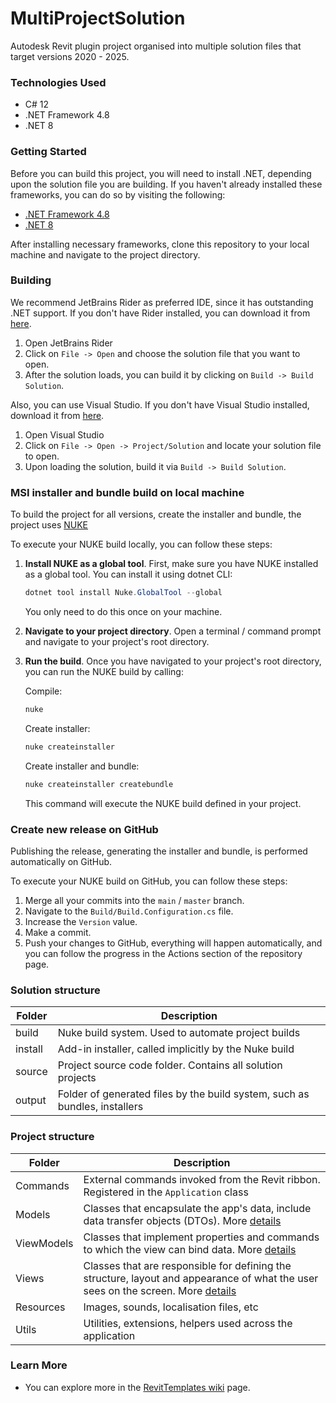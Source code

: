 # MultiProjectSolution

Autodesk Revit plugin project organised into multiple solution files that target versions 2020 - 2025.

### Technologies Used

* C# 12
* .NET Framework 4.8
* .NET 8

### Getting Started

Before you can build this project, you will need to install .NET, depending upon the solution file you are building. If you haven't already installed these
frameworks, you can do so by visiting the following:

* [.NET Framework 4.8](https://dotnet.microsoft.com/download/dotnet-framework/net48)
* [.NET 8](https://dotnet.microsoft.com/en-us/download/dotnet)

After installing necessary frameworks, clone this repository to your local machine and navigate to the project directory.

### Building

We recommend JetBrains Rider as preferred IDE, since it has outstanding .NET support. If you don't have Rider installed, you can download it
from [here](https://www.jetbrains.com/rider/).

1. Open JetBrains Rider
2. Click on `File -> Open` and choose the solution file that you want to open.
3. After the solution loads, you can build it by clicking on `Build -> Build Solution`.

Also, you can use Visual Studio. If you don't have Visual Studio installed, download it from [here](https://visualstudio.microsoft.com/downloads/).

1. Open Visual Studio
2. Click on `File -> Open -> Project/Solution` and locate your solution file to open.
3. Upon loading the solution, build it via `Build -> Build Solution`.

### MSI installer and bundle build on local machine

To build the project for all versions, create the installer and bundle, the project uses [NUKE](https://github.com/nuke-build/nuke)

To execute your NUKE build locally, you can follow these steps:

1. **Install NUKE as a global tool**. First, make sure you have NUKE installed as a global tool. You can install it using dotnet CLI:

    ```powershell
    dotnet tool install Nuke.GlobalTool --global
    ```

   You only need to do this once on your machine.

2. **Navigate to your project directory**. Open a terminal / command prompt and navigate to your project's root directory.
3. **Run the build**. Once you have navigated to your project's root directory, you can run the NUKE build by calling:

   Compile:
   ```powershell
   nuke
   ```

   Create installer:
   ```powershell
   nuke createinstaller
   ```

   Create installer and bundle:
   ```powershell
   nuke createinstaller createbundle
   ```

   This command will execute the NUKE build defined in your project.

### Create new release on GitHub

Publishing the release, generating the installer and bundle, is performed automatically on GitHub.

To execute your NUKE build on GitHub, you can follow these steps:

1. Merge all your commits into the `main` / `master` branch.
2. Navigate to the `Build/Build.Configuration.cs` file.
3. Increase the `Version` value.
4. Make a commit.
5. Push your changes to GitHub, everything will happen automatically, and you can follow the progress in the Actions section of the repository page.

### Solution structure

| Folder  | Description                                                                |
|---------|----------------------------------------------------------------------------|
| build   | Nuke build system. Used to automate project builds                         |
| install | Add-in installer, called implicitly by the Nuke build                      |
| source  | Project source code folder. Contains all solution projects                 |
| output  | Folder of generated files by the build system, such as bundles, installers |

### Project structure

| Folder     | Description                                                                                                                                                                                         |
|------------|-----------------------------------------------------------------------------------------------------------------------------------------------------------------------------------------------------|
| Commands   | External commands invoked from the Revit ribbon. Registered in the `Application` class                                                                                                              |
| Models     | Classes that encapsulate the app's data, include data transfer objects (DTOs). More [details](https://learn.microsoft.com/en-us/dotnet/architecture/maui/mvvm)                                      |
| ViewModels | Classes that implement properties and commands to which the view can bind data. More [details](https://learn.microsoft.com/en-us/dotnet/architecture/maui/mvvm)                                     |
| Views      | Classes that are responsible for defining the structure, layout and appearance of what the user sees on the screen. More [details](https://learn.microsoft.com/en-us/dotnet/architecture/maui/mvvm) |
| Resources  | Images, sounds, localisation files, etc                                                                                                                                                             |
| Utils      | Utilities, extensions, helpers used across the application                                                                                                                                          |

### Learn More

* You can explore more in the [RevitTemplates wiki](https://github.com/Nice3point/RevitTemplates/wiki) page.